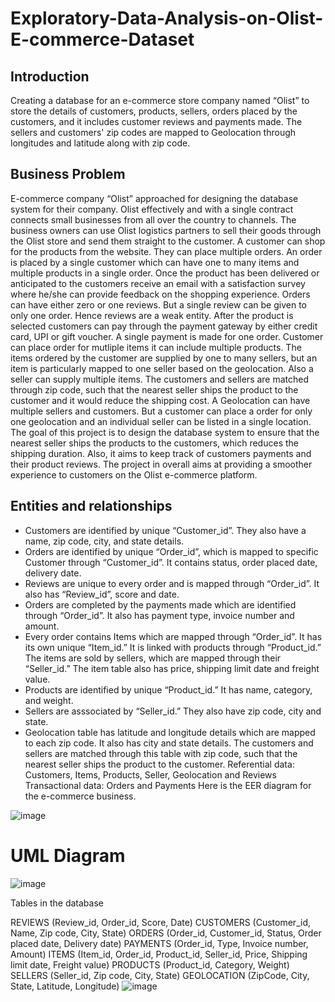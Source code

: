 # Exploratory-Data-Analysis-on-Olist-E-commerce-Dataset

## Introduction

Creating a database for an e-commerce store company named “Olist” to store the details of customers, products, sellers, orders placed by the customers, and it includes customer reviews and payments made. The sellers and customers' zip codes are mapped to Geolocation through longitudes and latitude along with zip code.

## Business Problem
E-commerce company “Olist” approached for designing the database system for their company. Olist effectively and with a single contract connects small businesses from all over the country to channels. The business owners can use Olist logistics partners to sell their goods through the Olist store and send them straight to the customer. A customer can shop for the products from the website. They can place multiple orders. An order is placed by a single customer which can have one to many items and multiple products in a single order. Once the product has been delivered or anticipated to the customers receive an email with a satisfaction survey where he/she can provide feedback on the shopping experience. Orders can have either zero or one reviews. But a single review can be given to only one order. Hence reviews are a weak entity. After the product is selected customers can pay through the payment gateway by either credit card, UPI or gift voucher. A single payment is made for one order. Customer can place order for mutliple items it can include multiple products. The items ordered by the customer are supplied by one to many sellers, but an item is particularly mapped to one seller based on the geolocation. Also a seller can supply multiple items. The customers and sellers are matched through zip code, such that the nearest seller ships the product to the customer and it would reduce the shipping cost. A Geolocation can have multiple sellers and customers. But a customer can place a order for only one geolocation and an individual seller can be listed in a single location.
The goal of this project is to design the database system to ensure that the nearest seller ships the products to the customers, which reduces the shipping duration. Also, it aims to keep track of customers payments and their product reviews. The project in overall aims at providing a smoother experience to customers on the Olist e-commerce platform.

## Entities and relationships
- Customers are identified by unique “Customer_id”. They also have a name, zip code, city, and state details.
- Orders are identified by unique “Order_id”, which is mapped to specific Customer through “Customer_id”. It contains status, order placed date, delivery date.
- Reviews are unique to every order and is mapped through “Order_id”. It also has “Review_id”, score and date.
- Orders are completed by the payments made which are identified through “Order_id”. It also has payment type, invoice number and amount.
- Every order contains Items which are mapped through “Order_id”. It has its own unique “Item_id.” It is linked with products through “Product_id.”
The items are sold by sellers, which are mapped through their “Seller_id.” The item table also has price, shipping limit date and freight value.
- Products are identified by unique “Product_id.” It has name, category, and weight.
- Sellers are asssociated by “Seller_id.” They also have zip code, city and state.
- Geolocation table has latitude and longitude details which are mapped to each zip code. It also has city and state details. The customers and sellers are matched through this table with zip code, such that the nearest seller ships the product to the customer.
Referential data: Customers, Items, Products, Seller, Geolocation and Reviews Transactional data: Orders and Payments
Here is the EER diagram for the e-commerce business.

![image](https://github.com/manvith1604/Exploratory-Data-Analysis-on-Olist-E-commerce-Dataset/assets/66794160/5e8e3af5-fa2a-49f0-9933-f224bbb407a3)

# UML Diagram
![image](https://github.com/manvith1604/Exploratory-Data-Analysis-on-Olist-E-commerce-Dataset/assets/66794160/b8eadcde-1d14-4a45-b784-74e8e4c2e0e7)

Tables in the database

REVIEWS (Review_id, Order_id, Score, Date)
CUSTOMERS (Customer_id, Name, Zip code, City, State)
ORDERS (Order_id, Customer_id, Status, Order placed date, Delivery date)
PAYMENTS (Order_id, Type, Invoice number, Amount)
ITEMS (Item_id, Order_id, Product_id, Seller_id, Price, Shipping limit date, Freight value)
PRODUCTS (Product_id, Category, Weight)
SELLERS (Seller_id, Zip code, City, State)
GEOLOCATION (ZipCode, City, State, Latitude, Longitude)
![image](https://github.com/manvith1604/Exploratory-Data-Analysis-on-Olist-E-commerce-Dataset/assets/66794160/f2ebf4b4-8021-4a61-b7d1-787bd9a8ddb5)

